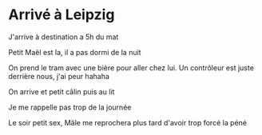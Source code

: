 # Arrivé à Leipzig
J'arrive à destination a 5h du mat

Petit Maël est la, il a pas dormi de la nuit 

On prend le tram avec une bière pour aller chez lui. Un contrôleur est juste derrière nous, j'ai peur hahaha 

On arrive et petit câlin puis au lit 

Je me rappelle pas trop de la journée

Le soir petit sex, Mâle me reprochera plus tard d'avoir trop forcé la péné

